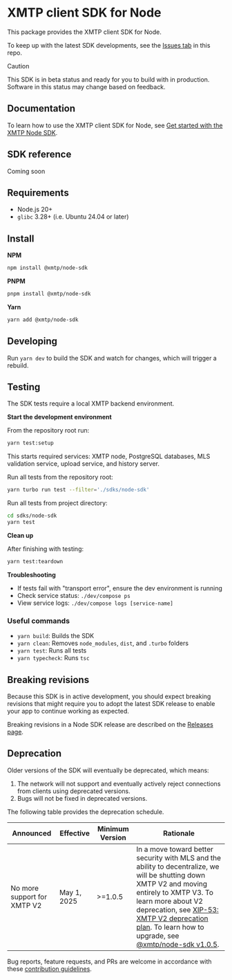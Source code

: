 # XMTP client SDK for Node

This package provides the XMTP client SDK for Node.

To keep up with the latest SDK developments, see the [Issues tab](https://github.com/xmtp/xmtp-js/issues) in this repo.

> [!CAUTION]
> This SDK is in beta status and ready for you to build with in production. Software in this status may change based on feedback.

## Documentation

To learn how to use the XMTP client SDK for Node, see [Get started with the XMTP Node SDK](https://docs.xmtp.org/sdks/node).

## SDK reference

Coming soon

## Requirements

- Node.js 20+
- `glibc` 3.28+ (i.e. Ubuntu 24.04 or later)

## Install

**NPM**

```bash
npm install @xmtp/node-sdk
```

**PNPM**

```bash
pnpm install @xmtp/node-sdk
```

**Yarn**

```bash
yarn add @xmtp/node-sdk
```

## Developing

Run `yarn dev` to build the SDK and watch for changes, which will trigger a rebuild.

## Testing

The SDK tests require a local XMTP backend environment.

**Start the development environment**

From the repository root run:

```bash
yarn test:setup
```

This starts required services: XMTP node, PostgreSQL databases, MLS validation service, upload service, and history server.

Run all tests from the repository root:

```bash
yarn turbo run test --filter='./sdks/node-sdk'
```

Run all tests from project directory:

```bash
cd sdks/node-sdk
yarn test
```

**Clean up**

After finishing with testing:

```bash
yarn test:teardown
```

**Troubleshooting**

- If tests fail with "transport error", ensure the dev environment is running
- Check service status: `./dev/compose ps`
- View service logs: `./dev/compose logs [service-name]`

### Useful commands

- `yarn build`: Builds the SDK
- `yarn clean`: Removes `node_modules`, `dist`, and `.turbo` folders
- `yarn test`: Runs all tests
- `yarn typecheck`: Runs `tsc`

## Breaking revisions

Because this SDK is in active development, you should expect breaking revisions that might require you to adopt the latest SDK release to enable your app to continue working as expected.

Breaking revisions in a Node SDK release are described on the [Releases page](https://github.com/xmtp/xmtp-js/releases).

## Deprecation

Older versions of the SDK will eventually be deprecated, which means:

1. The network will not support and eventually actively reject connections from clients using deprecated versions.
2. Bugs will not be fixed in deprecated versions.

The following table provides the deprecation schedule.

| Announced                   | Effective   | Minimum Version | Rationale                                                                                                                                                                                                                                                                                                                                                                                                                |
| --------------------------- | ----------- | --------------- | ------------------------------------------------------------------------------------------------------------------------------------------------------------------------------------------------------------------------------------------------------------------------------------------------------------------------------------------------------------------------------------------------------------------------ |
| No more support for XMTP V2 | May 1, 2025 | >=1.0.5         | In a move toward better security with MLS and the ability to decentralize, we will be shutting down XMTP V2 and moving entirely to XMTP V3. To learn more about V2 deprecation, see [XIP-53: XMTP V2 deprecation plan](https://community.xmtp.org/t/xip-53-xmtp-v2-deprecation-plan/867). To learn how to upgrade, see [@xmtp/node-sdk v1.0.5](https://github.com/xmtp/xmtp-js/releases/tag/%40xmtp%2Fnode-sdk%401.0.5). |

Bug reports, feature requests, and PRs are welcome in accordance with these [contribution guidelines](https://github.com/xmtp/xmtp-js/blob/main/CONTRIBUTING.md).
